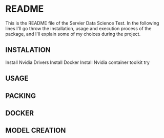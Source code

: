 # README 
This is the README file of the Servier Data Science Test.
In the following lines I'll go throw the installation, usage and execution process of the package, and I'll explain some
of my choices during the project.

## INSTALATION
Install Nvidia Drivers
Install Docker
Install Nvidia container toolkit
try

## USAGE 

## PACKING

## DOCKER

## MODEL CREATION 


